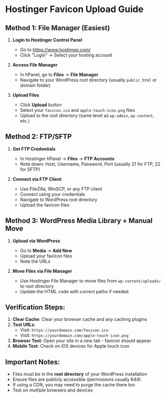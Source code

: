 # Hostinger Favicon Upload Guide

## Method 1: File Manager (Easiest)
1. **Login to Hostinger Control Panel**
   - Go to https://www.hostinger.com/
   - Click "Login" → Select your hosting account

2. **Access File Manager**
   - In hPanel, go to **Files** → **File Manager**
   - Navigate to your WordPress root directory (usually `public_html` or domain folder)

3. **Upload Files**
   - Click **Upload** button
   - Select your `favicon.ico` and `apple-touch-icon.png` files
   - Upload to the root directory (same level as `wp-admin`, `wp-content`, etc.)

## Method 2: FTP/SFTP
1. **Get FTP Credentials**
   - In Hostinger hPanel → **Files** → **FTP Accounts**
   - Note down: Host, Username, Password, Port (usually 21 for FTP, 22 for SFTP)

2. **Connect via FTP Client**
   - Use FileZilla, WinSCP, or any FTP client
   - Connect using your credentials
   - Navigate to WordPress root directory
   - Upload the favicon files

## Method 3: WordPress Media Library + Manual Move
1. **Upload via WordPress**
   - Go to **Media** → **Add New**
   - Upload your favicon files
   - Note the URLs

2. **Move Files via File Manager**
   - Use Hostinger File Manager to move files from `wp-content/uploads/` to root directory
   - Update the HTML code with correct paths if needed

## Verification Steps:
1. **Clear Cache**: Clear your browser cache and any caching plugins
2. **Test URLs**:
   - Visit: `https://yourdomain.com/favicon.ico`
   - Visit: `https://yourdomain.com/apple-touch-icon.png`
3. **Browser Test**: Open your site in a new tab - favicon should appear
4. **Mobile Test**: Check on iOS devices for Apple touch icon

## Important Notes:
- Files must be in the **root directory** of your WordPress installation
- Ensure files are publicly accessible (permissions usually 644)
- If using a CDN, you may need to purge the cache there too
- Test on multiple browsers and devices